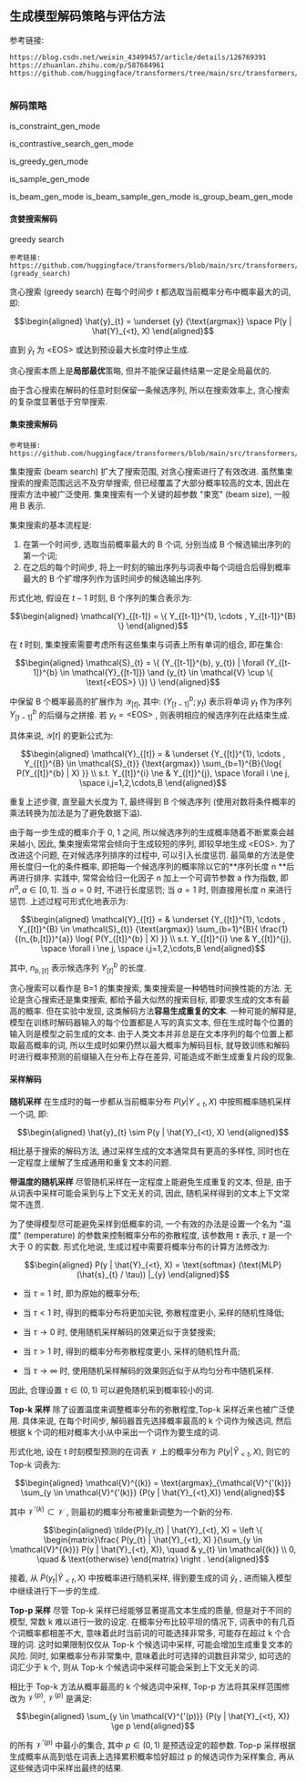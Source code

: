 ## 生成模型解码策略与评估方法



参考链接: 

```text
https://blog.csdn.net/weixin_43499457/article/details/126769391
https://zhuanlan.zhihu.com/p/587684961
https://github.com/huggingface/transformers/tree/main/src/transformers/generation


```





### 解码策略

is_constraint_gen_mode

is_contrastive_search_gen_mode

is_greedy_gen_mode

is_sample_gen_mode

is_beam_gen_mode
is_beam_sample_gen_mode
is_group_beam_gen_mode





#### 贪婪搜索解码

greedy search

```text
参考链接: 
https://github.com/huggingface/transformers/blob/main/src/transformers/generation/utils.py:line:2037 (gready_search)

```

贪心搜索 (greedy search) 在每个时间步 $t$ 都选取当前概率分布中概率最大的词, 即: 

$$\begin{aligned} \hat{y}_{t} = \underset {y} {\text{argmax}} \space P(y | \hat{Y}_{<t}, X) \end{aligned}$$ 

直到 $\hat{y}_{t}$ 为 $\text{<EOS>}$ 或达到预设最大长度时停止生成. 



贪心搜索本质上是**局部最优**策略, 但并不能保证最终结果一定是全局最优的. 

由于含心搜索在解码的任意时刻保留一条候选序列, 所以在搜索效率上, 贪心搜索的复杂度显著低于穷举搜索. 





#### 集束搜索解码

```text
参考链接: 
https://github.com/huggingface/transformers/blob/main/src/transformers/generation/beam_search.py
```



集束搜索 (beam search) 扩大了搜索范围, 对贪心搜索进行了有效改进. 虽然集束搜索的搜索范围远远不及穷举搜索, 但已经覆盖了大部分概率较高的文本, 因此在搜索方法中被广泛使用. 集束搜索有一个关键的超参数 "束宽" (beam size), 一般用 B 表示. 



集束搜索的基本流程是: 

1. 在第一个时间步, 选取当前概率最大的 B 个词, 分别当成 B 个候选输出序列的第一个词; 
2. 在之后的每个时间步, 将上一时刻的输出序列与词表中每个词组合后得到概率最大的 B 个扩增序列作为该时间步的候选输出序列. 

形式化地, 假设在 $t-1$ 时刻, B 个序列的集合表示为: 

$$\begin{aligned} \mathcal{Y}_{[t-1]} = \{ Y_{[t-1]}^{1}, \cdots , Y_{[t-1]}^{B} \} \end{aligned}$$ 

在 $t$ 时刻, 集束搜索需要考虑所有这些集束与词表上所有单词的组合, 即在集合: 

$$\begin{aligned} \mathcal{S}_{t} = \{ (Y_{[t-1]}^{b}, y_{t}) | \forall (Y_{[t-1]}^{b} \in \mathcal{Y}_{[t-1]}) \and (y_{t} \in \mathcal{V} \cup \{ \text{<EOS>} \}) \} \end{aligned}$$

中保留 B 个概率最高的扩展作为 $\mathcal{Y}_{[t]}$, 其中: $(Y_{[t-1]}^{b}; y_{t})$ 表示将单词 $y_{t}$ 作为序列 $Y_{[t-1]}^{b}$ 的后缀与之拼接. 若 $y_{t} = \text{<EOS>}$ , 则表明相应的候选序列在此结束生成. 

具体来说, $\mathcal{Y}{[t]}$ 的更新公式为: 

$$\begin{aligned} \mathcal{Y}_{[t]} = & \underset {Y_{[t]}^{1}, \cdots , Y_{[t]}^{B} \in \mathcal{S}_{t}} {\text{argmax}} \sum_{b=1}^{B}{\log{ P(Y_{[t]}^{b} | X) }} \\ s.t. Y_{[t]}^{i} \ne & Y_{[t]}^{j}, \space \forall i \ne j, \space i,j=1,2,\cdots,B  \end{aligned}$$ 

重复上述步骤, 直至最大长度为 T, 最终得到 B 个候选序列 (使用对数将条件概率的乘法转换为加法是为了避免数据下溢). 



由于每一步生成的概率介于 0, 1 之间, 所以候选序列的生成概率随着不断累乘会越来越小, 因此, 集束搜索常常会倾向于生成较短的序列, 即较早地生成 $\text{<EOS>}$. 为了改进这个问题, 在对候选序列排序的过程中, 可以引入长度惩罚. 最简单的方法是使用长度归一化的条件概率, 即把每一个候选序列的概率除以它的**序列长度 n **后再进行排序. 实践中, 常常会给归一化因子 n 加上一个可调节参数 a 作为指数, 即 $n^{a}, a \in [0, 1]$. 当 $a=0$ 时, 不进行长度惩罚; 当 $a=1$ 时, 则直接用长度 $n$ 来进行惩罚. 上述过程可形式化地表示为: 

$$\begin{aligned} \mathcal{Y}_{[t]} = & \underset {Y_{[t]}^{1}, \cdots , Y_{[t]}^{B} \in \mathcal{S}_{t}} {\text{argmax}} \sum_{b=1}^{B}{ \frac{1}{(n_{b,[t]})^{a}} \log{ P(Y_{[t]}^{b} | X) }} \\ s.t. Y_{[t]}^{i} \ne & Y_{[t]}^{j}, \space \forall i \ne j, \space i,j=1,2,\cdots,B  \end{aligned}$$ 

其中, $n_{b,[t]}$ 表示候选序列 $Y_{[t]}^{b}$ 的长度. 



贪心搜索可以看作是 B=1 的集束搜索, 集束搜索是一种牺牲时间换性能的方法. 无论是贪心搜索还是集束搜索, 都给予最大似然的搜索目标, 即要求生成的文本有最高的概率. 但在实验中发现, 这类解码方法**容易生成重复的文本**. 一种可能的解释是, 模型在训练时解码器输入的每个位置都是人写的真实文本, 但在生成时每个位置的输入则是模型之前生成的文本. 由于人类文本并非总是在文本序列的每个位置上都取最高概率的词, 所以生成时如果仍然以最大概率为解码目标, 就导致训练和解码时进行概率预测的前缀输入在分布上存在差异, 可能造成不断生成重复片段的现象. 





#### 采样解码



**随机采样** 在生成时的每一步都从当前概率分布 $P(y | Y_{<t}, X)$ 中按照概率随机采样一个词, 即: 

$$\begin{aligned} \hat{y}_{t} \sim P(y | \hat{Y}_{<t}, X) \end{aligned}$$ 

相比基于搜索的解码方法, 通过采样生成的文本通常具有更高的多样性, 同时也在一定程度上缓解了生成通用和重复文本的问题. 





**带温度的随机采样** 尽管随机采样在一定程度上能避免生成重复的文本, 但是, 由于从词表中采样可能会采到与上下文无关的词, 因此, 随机采样得到的文本上下文常常不连贯. 

为了使得模型尽可能避免采样到低概率的词, 一个有效的办法是设置一个名为 "温度" (temperature) 的参数来控制概率分布的弥散程度, 该参数用 $\tau$ 表示, $\tau$ 是一个大于 0 的实数. 形式化地说, 生成过程中需要将概率分布的计算方法修改为: 

$$\begin{aligned} P(y | \hat{Y}_{<t}, X) = \text{softmax} (\text{MLP}(\hat{s}_{t} / \tau)) |_{y} \end{aligned}$$ 

* 当 $\tau=1$ 时, 即为原始的概率分布; 
* 当 $\tau<1$ 时, 得到的概率分布将更加尖锐, 弥散程度更小, 采样的随机性降低; 

* 当 $\tau \rightarrow 0$ 时, 使用随机采样解码的效果近似于贪婪搜索; 
* 当 $\tau > 1$ 时, 得到的概率分布弥散程度更小, 采样的随机性升高; 
* 当 $\tau \rightarrow \infty$ 时, 使用随机采样解码的效果则近似于从均匀分布中随机采样. 

因此, 合理设置 $\tau \in (0,1)$ 可以避免随机采到概率较小的词. 

 



**Top-k 采样** 除了设置温度来调整概率分布的弥散程度,Top-k 采样近来也被广泛使用. 具体来说, 在每个时间步, 解码器首先选择概率最高的 k 个词作为候选词, 然后根据 k 个词的相对概率大小从中采出一个词作为要生成的词. 

形式化地, 设在 t 时刻模型预测的在词表 $\mathcal{V}$ 上的概率分布为 $P(y| \hat{Y}_{<t}, X)$, 则它的 Top-k 词表为: 

$$\begin{aligned} \mathcal{V}^{(k)} = \text{argmax}_{\mathcal{V}^{'(k)}} \sum_{y \in \mathcal{V}^{'(k)}} {P(y | \hat{Y}_{<t},X)} \end{aligned}$$ 

其中 $\mathcal{V}^{'(k)} \subset \mathcal{V}$ , 则最初的概率分布被重新调整为一个新的分布. 

$$\begin{aligned} \tilde{P}(y_{t} | \hat{Y}_{<t}, X) = \left \{ \begin{matrix}\frac{ P(y_{t} | \hat{Y}_{<t}, X) }{\sum_{y \in \mathcal{V}^{(k)}} P(y | \hat{Y}_{<t}, X)}, \quad & y_{t} \in \mathcal{(k)} \\ 0, \quad & \text{otherwise} \end{matrix} \right . \end{aligned}$$ 

接着, 从 $\tilde{P}(y_{t} | \hat{Y}_{<t}, X)$ 中按概率进行随机采样, 得到要生成的词 $\hat{y}_{t}$ , 进而输入模型中继续进行下一步的生成. 





**Top-p 采样** 尽管 Top-k 采样已经能够显著提高文本生成的质量, 但是对于不同的模型, 常数 k 难以进行一致的设定. 在概率分布比较平坦的情况下, 词表中的有几百个词概率都相差不大, 意味着此时当前词的可能选择非常多, 可能存在超过 k 个合理的词. 这时如果限制仅仅从 Top-k 个候选词中采样, 可能会增加生成重复文本的风险. 同时, 如果概率分布非常集中, 意味着此时可选择的词数目非常少, 如可选的词汇少于 k 个, 则从 Top-k 个候选词中采样可能会采到上下文无关的词. 

相比于 Top-k 方法从概率最高的 k 个候选词中采样, Top-p 方法将其采样范围修改为 $\mathcal{V}^{(p)}$, $\mathcal{V}^{(p)}$ 是满足: 

$$\begin{aligned} \sum_{y \in \mathcal{V}^{'(p)}} {P(y | \hat{Y}_{<t}, X)} \ge p \end{aligned}$$

的所有 $\mathcal{V}^{'(p)}$ 中最小的集合, 其中 $p \in (0, 1)$ 是预选设定的超参数. Top-p 采样根据生成概率从高到低在词表上选择累积概率恰好超过 p 的候选词作为采样集合, 再从这些候选词中采样出最终的结果. 







































